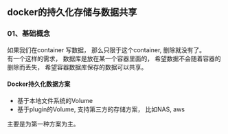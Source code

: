 ## docker的持久化存储与数据共享


### <div id="class04-01">01、基础概念</div>
如果我们在container 写数据， 那么只限于这个container, 删除就没有了。                   
有一个这样的需求， 数据库是放在某一个容器里面的， 希望数据不会随着容器的删除而丢失， 希望容器数据库保存的数据可以共享。 

#### Docker持久化数据方案
- 基于本地文件系统的Volume                           
- 基于plugin的Volume, 支持第三方的存储方案， 比如NAS, aws                           

主要是为第一种方案为主。


